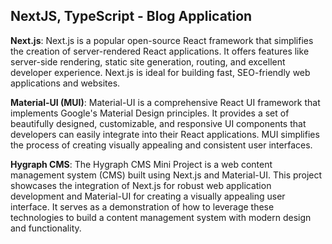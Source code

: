 ## NextJS, TypeScript - Blog Application

<b>Next.js</b>: Next.js is a popular open-source React framework that simplifies the creation of server-rendered React applications. It offers features like server-side rendering, static site generation, routing, and excellent developer experience. Next.js is ideal for building fast, SEO-friendly web applications and websites.

<b>Material-UI (MUI)</b>: Material-UI is a comprehensive React UI framework that implements Google's Material Design principles. It provides a set of beautifully designed, customizable, and responsive UI components that developers can easily integrate into their React applications. MUI simplifies the process of creating visually appealing and consistent user interfaces.

<b>Hygraph CMS</b>: The Hygraph CMS Mini Project is a web content management system (CMS) built using Next.js and Material-UI. This project showcases the integration of Next.js for robust web application development and Material-UI for creating a visually appealing user interface. It serves as a demonstration of how to leverage these technologies to build a content management system with modern design and functionality.
